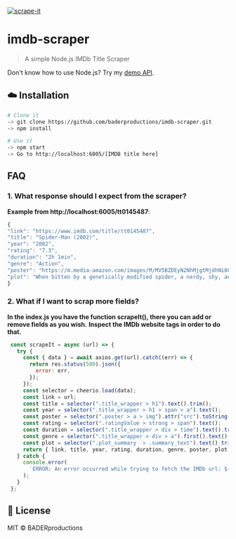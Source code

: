 [![scrape-it](https://i.epvpimg.com/swnvfab.png)](#)

# imdb-scraper
> A simple Node.js IMDb Title Scraper

Don't know how to use Node.js? Try my [demo API](https://spleeter.co.uk/).

## :cloud: Installation

```sh
# Clone it
-> git clone https://github.com/baderproductions/imdb-scraper.git
-> npm install

# Use it
-> npm start
-> Go to http://localhost:6005/[IMDB title here]
```

## FAQ

### 1. What response should I expect from the scraper?

**Example from http://localhost:6005/tt0145487**:
  ```js
  {
  "link": "https://www.imdb.com/title/tt0145487",
  "title": "Spider-Man (2002)",
  "year": "2002",
  "rating": "7.3",
  "duration": "2h 1min",
  "genre": "Action",
  "poster": "https://m.media-amazon.com/images/M/MV5BZDEyN2NhMjgtMjdhNi00MmNlLWE5YTgtZGE4MzNjMTRlMGEwXkEyXkFqcGdeQXVyNDUyOTg3Njg@._V1_UX182_CR0,0,182,268_AL_.jpg",
  "plot": "When bitten by a genetically modified spider, a nerdy, shy, and awkward high school student gains spider-like abilities that he eventually must use to fight evil as a superhero after tragedy befalls his family."
}

  ```

### 2. What if I want to scrap more fields?

**In the index.js you have the function scrapeIt(), there you can add or remove fields as you wish.**
**Inspect the IMDb website tags in order to do that.**
 ```js
  const scrapeIt = async (url) => {
    try {
      const { data } = await axios.get(url).catch((err) => {
        return res.status(500).json({
          error: err,
        });
      });
      const selector = cheerio.load(data);
      const link = url;
      const title = selector(".title_wrapper > h1").text().trim();
      const year = selector(".title_wrapper > h1 > span > a").text();
      const poster = selector(".poster > a > img").attr("src").toString();
      const rating = selector(".ratingValue > strong > span").text();
      const duration = selector(".title_wrapper > div > time").text().trim();
      const genre = selector(".title_wrapper > div > a").first().text();
      const plot = selector(".plot_summary  > .summary_text").text().trim();
      return { link, title, year, rating, duration, genre, poster, plot };
    } catch {
      console.error(
        `ERROR: An error occurred while trying to fetch the IMDb url: ${url}`
      );
    }
  };

  ```

## :scroll: License

MIT © BADERproductions
